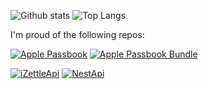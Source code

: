 
![Github stats](https://github-readme-stats.vercel.app/api?username=laulaman&include_all_commits=true&count_private=true&show_icons=true&hide=stars)
![Top Langs](https://github-readme-stats.vercel.app/api/top-langs/?username=laulaman)


I'm proud of the following repos:

[![Apple Passbook](https://github-readme-stats.vercel.app/api/pin/?username=laulamanapps&repo=apple-passbook&show_owner=true)](https://github.com/LauLamanApps/apple-passbook)
[![Apple Passbook Bundle](https://github-readme-stats.vercel.app/api/pin/?username=laulamanapps&repo=apple-passbook-bundle&show_owner=true)](https://github.com/LauLamanApps/apple-passbook-bundle)

[![iZettleApi](https://github-readme-stats.vercel.app/api/pin/?username=laulamanapps&repo=iZettleApi&show_owner=true)](https://github.com/LauLamanApps/iZettleApi)
[![NestApi](https://github-readme-stats.vercel.app/api/pin/?username=laulamanapps&repo=NestApi&show_owner=true)](https://github.com/LauLamanApps/NestApi)


<!--
### Hi there 👋

**LauLaman/LauLaman** is a ✨ _special_ ✨ repository because its `README.md` (this file) appears on your GitHub profile.

Here are some ideas to get you started:

- 🔭 I’m currently working on ...
- 🌱 I’m currently learning ...
- 👯 I’m looking to collaborate on ...
- 🤔 I’m looking for help with ...
- 💬 Ask me about ...
- 📫 How to reach me: ...
- 😄 Pronouns: ...
- ⚡ Fun fact: ...
-->
